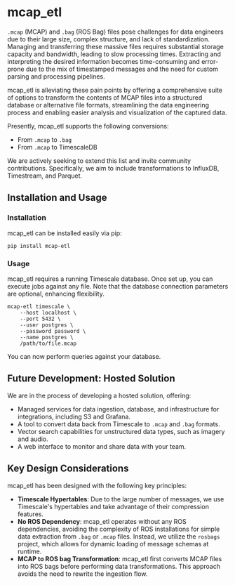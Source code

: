 # mcap_etl

`.mcap` (MCAP) and `.bag` (ROS Bag) files pose challenges for data engineers due to their large size, complex structure, and lack of standardization. Managing and transferring these massive files requires substantial storage capacity and bandwidth, leading to slow processing times. Extracting and interpreting the desired information becomes time-consuming and error-prone due to the mix of timestamped messages and the need for custom parsing and processing pipelines.

mcap_etl is alleviating these pain points by offering a comprehensive suite of options to transform the contents of MCAP files into a structured database or alternative file formats, streamlining the data engineering process and enabling easier analysis and visualization of the captured data.

Presently, mcap_etl supports the following conversions:
* From `.mcap` to `.bag`
* From `.mcap` to TimescaleDB

We are actively seeking to extend this list and invite community contributions. Specifically, we aim to include transformations to InfluxDB, Timestream, and Parquet.

## Installation and Usage

### Installation

mcap_etl can be installed easily via pip:
```shell
pip install mcap-etl
```

### Usage

mcap_etl requires a running Timescale database. Once set up, you can execute jobs against any file. Note that the database connection parameters are optional, enhancing flexibility.
```shell
mcap-etl timescale \
    --host localhost \
    --port 5432 \
    --user postgres \
    --password password \
    --name postgres \
    /path/to/file.mcap
```

You can now perform queries against your database.

## Future Development: Hosted Solution

We are in the process of developing a hosted solution, offering:

* Managed services for data ingestion, database, and infrastructure for integrations, including S3 and Grafana.
* A tool to convert data back from Timescale to `.mcap` and `.bag` formats.
* Vector search capabilities for unstructured data types, such as imagery and audio.
* A web interface to monitor and share data with your team.

## Key Design Considerations

mcap_etl has been designed with the following key principles:

* __Timescale Hypertables__: Due to the large number of messages, we use Timescale's hypertables and take advantage of their compression features.
* __No ROS Dependency__: mcap_etl operates without any ROS dependencies, avoiding the complexity of ROS installations for simple data extraction from `.bag` or `.mcap` files. Instead, we utilize the `rosbags` project, which allows for dynamic loading of message schemas at runtime.
* __MCAP to ROS bag Transformation__: mcap_etl first converts MCAP files into ROS bags before performing data transformations. This approach avoids the need to rewrite the ingestion flow.
